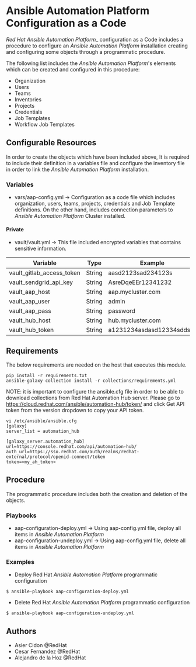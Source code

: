 # Ansible Automation Platform Configuration as a Code

_Red Hat Ansible Automation Platform__ configuration as a Code includes a procedure to configure an _Ansible Automation Platform_ installation creating and configuring some objects through a programmatic procedure. 

The following list includes the _Ansible Automation Platform_'s elements which can be created and configured in this procedure:

-   Organization
-   Users
-   Teams
-   Inventories
-   Projects
-   Credentials
-   Job Templates
-   Workflow Job Templates

## Configurable Resources

In order to create the objects which have been included above, It is required to include their definition in a variables file and configure the inventory file in order to link the _Ansible Automation Platform_ installation.

### Variables

- vars/aap-config.yml -> Configuration as a code file which includes organization, users, teams, projects, credentials and Job Template definitions. On the other hand, includes connection parameters to _Ansible Automation Platform_ Cluster installed.

#### Private

- vault/vault.yml -> This file included encrypted variables that contains sensitive information.

| Variable                  | Type   | Example                   |
| ------------------------- | ------ | ------------------------- |
| vault_gitlab_access_token | String | aasd2123sad234123s        |
| vault_sendgrid_api_key    | String | AsreDqeEEr12341232        |
| vault_aap_host            | String | aap.mycluster.com         |
| vault_aap_user            | String | admin                     |
| vault_aap_pass            | String | password                  |
| vault_hub_host            | String | hub.mycluster.com         |
| vault_hub_token           | String | a1231234asdasd12334sddsf1 |

## Requirements

The below requirements are needed on the host that executes this module.

```$bash
pip install -r requirements.txt
ansible-galaxy collection install -r collections/requirements.yml
```

NOTE: it is important to configure the ansible.cfg file in order to be able to download collections from Red Hat Automation Hub server. Please go to https://cloud.redhat.com/ansible/automation-hub/token/ and click Get API token from the version dropdown to copy your API token.

```$bash
vi /etc/ansible/ansible.cfg
[galaxy]
server_list = automation_hub

[galaxy_server.automation_hub]
url=https://console.redhat.com/api/automation-hub/
auth_url=https://sso.redhat.com/auth/realms/redhat-external/protocol/openid-connect/token
token=<my_ah_token>
```

## Procedure

The programmatic procedure includes both the creation and deletion of the objects.

### Playbooks

-   aap-configuration-deploy.yml -> Using aap-config.yml file, deploy all items in _Ansible Automation Platform_
-   aap-configuration-undeploy.yml -> Using aap-config.yml file, delete all items in _Ansible Automation Platform_

### Examples

-   Deploy Red Hat _Ansible Automation Platform_ programmatic configuration
```
$ ansible-playbook aap-configuration-deploy.yml
```

-   Delete Red Hat _Ansible Automation Platform_ programmatic configuration
```
$ ansible-playbook aap-configuration-undeploy.yml
```

## Authors

- Asier Cidon @RedHat
- Cesar Fernandez @RedHat
- Alejandro de la Hoz @RedHat
